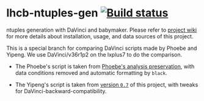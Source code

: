 # lhcb-ntuples-gen [![Build status](https://travis-ci.com/umd-lhcb/lhcb-ntuples-gen.svg?build)](https://travis-ci.com/umd-lhcb/lhcb-ntuples-gen)
ntuples generation with DaVinci and babymaker.
Please refer to [project wiki](https://umd-lhcb.github.io/lhcb-ntuples-gen/)
for more details about installation, usage, and data sources of this project.

This is a special branch for comparing DaVinci scripts made by Phoebe and
Yipeng. We use DaVinci/v36r1p2 on the lxplus7 to do the comparison.

- The Phoebe's script is taken from [Phoebe's analysis preservation](https://github.com/umd-lhcb/RDRDstRun1AnalysisPreservation/blob/master/DaVinciReco/YCandReco3.py),
  with data conditions removed and automatic formatting by `black`.

- The Yipeng's script is taken from [version `0.7`](https://github.com/umd-lhcb/lhcb-ntuples-gen/tree/0.7)
  of this project, with tweaks for DaVinci-backward-compatibility.
